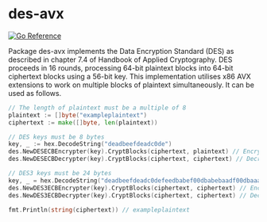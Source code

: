 # des-avx

[![Go Reference](https://pkg.go.dev/badge/github.com/andjam/des-avx.svg)](https://pkg.go.dev/github.com/andjam/des-avx)

Package des-avx implements the Data Encryption Standard (DES) as described in
chapter 7.4 of Handbook of Applied Cryptography. DES proceeds in 16 rounds,
processing 64-bit plaintext blocks into 64-bit ciphertext blocks using a
56-bit key. This implementation utilises x86 AVX extensions to work on
multiple blocks of plaintext simultaneously. It can be used as follows.

```go
// The length of plaintext must be a multiple of 8
plaintext := []byte("exampleplaintext")
ciphertext := make([]byte, len(plaintext))

// DES keys must be 8 bytes
key, _ := hex.DecodeString("deadbeefdeadc0de")
des.NewDESECBEncrypter(key).CryptBlocks(ciphertext, plaintext) // Encrypt
des.NewDESECBDecrypter(key).CryptBlocks(ciphertext, ciphertext) // Decrypt

// DES3 keys must be 24 bytes
key, _ = hex.DecodeString("deadbeefdeadc0defeedbabef00dbabebaadf00dbaaaaaad")
des.NewDES3ECBEncrypter(key).CryptBlocks(ciphertext, ciphertext) // Encrypt
des.NewDES3ECBDecrypter(key).CryptBlocks(ciphertext, ciphertext) // Decrypt

fmt.Println(string(ciphertext)) // exampleplaintext
```
